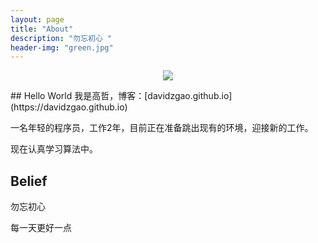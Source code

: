 ```yaml
---
layout: page
title: "About"
description: "勿忘初心 "
header-img: "green.jpg"
---
```



<center>
    <p><img src="{{ site.imgBaseUrl }}/img/about-me-leon.jpeg" align="center"></p>
</center>
## Hello World
我是高哲，博客：[davidzgao.github.io](https://davidzgao.github.io)

一名年轻的程序员，工作2年，目前正在准备跳出现有的环境，迎接新的工作。

现在认真学习算法中。

## Belief

勿忘初心

每一天更好一点









